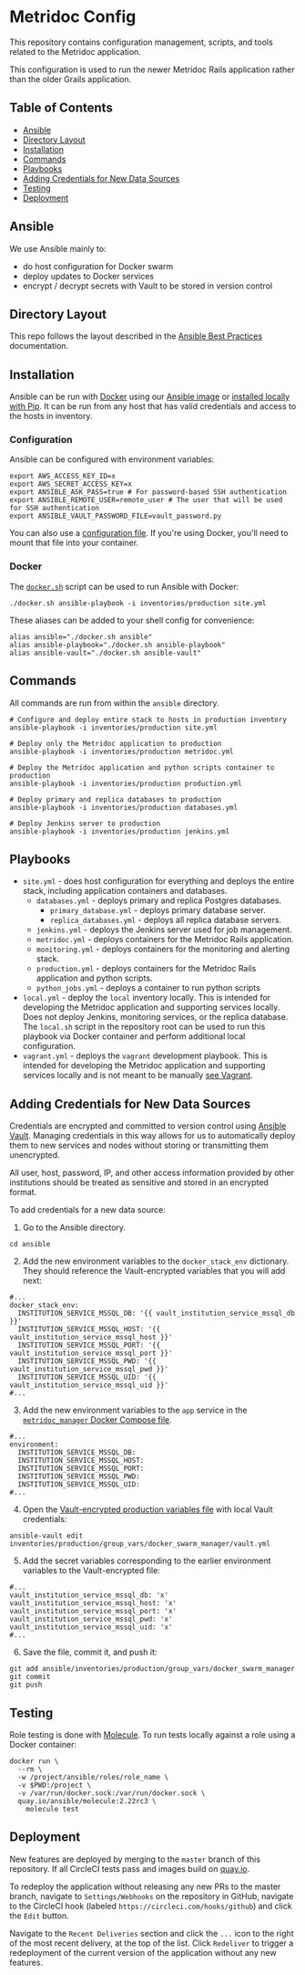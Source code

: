 # Metridoc Config

This repository contains configuration management, scripts, and tools related to the Metridoc application.

This configuration is used to run the newer Metridoc Rails application rather than the older Grails application.

## Table of Contents

- [Ansible](#ansible)
- [Directory Layout](#directory-layout)
- [Installation](#installation)
- [Commands](#commands)
- [Playbooks](#playbooks)
- [Adding Credentials for New Data Sources](#adding-credentials-for-new-data-sources)
- [Testing](#testing)
- [Deployment](#deployment)

## Ansible

We use Ansible mainly to:

- do host configuration for Docker swarm
- deploy updates to Docker services
- encrypt / decrypt secrets with Vault to be stored in version control

## Directory Layout

This repo follows the layout described in the [Ansible Best Practices](https://docs.ansible.com/ansible/latest/user_guide/playbooks_best_practices.html#alternative-directory-layout) documentation.

## Installation

Ansible can be run with [Docker](https://docs.docker.com/install/) using our [Ansible image](https://quay.io/repository/upennlibraries/ansible) or [installed locally with Pip](https://docs.ansible.com/ansible/latest/installation_guide/intro_installation.html#latest-releases-via-pip). It can be run from any host that has valid credentials and access to the hosts in inventory.

### Configuration

Ansible can be configured with environment variables:

```#bash
export AWS_ACCESS_KEY_ID=x
export AWS_SECRET_ACCESS_KEY=x
export ANSIBLE_ASK_PASS=true # For password-based SSH authentication
export ANSIBLE_REMOTE_USER=remote_user # The user that will be used for SSH authentication
export ANSIBLE_VAULT_PASSWORD_FILE=vault_password.py
```

You can also use a [configuration file](https://docs.ansible.com/ansible/latest/reference_appendices/config.html#ansible-configuration-settings-locations). If you're using Docker, you'll need to mount that file into your container.

### Docker

The [`docker.sh`](docker.sh) script can be used to run Ansible with Docker:

```#bash
./docker.sh ansible-playbook -i inventories/production site.yml
```

These aliases can be added to your shell config for convenience:

```#bash
alias ansible="./docker.sh ansible"
alias ansible-playbook="./docker.sh ansible-playbook"
alias ansible-vault="./docker.sh ansible-vault"
```

## Commands

All commands are run from within the `ansible` directory.

```#bash
# Configure and deploy entire stack to hosts in production inventory
ansible-playbook -i inventories/production site.yml

# Deploy only the Metridoc application to production
ansible-playbook -i inventories/production metridoc.yml

# Deploy the Metridoc application and python scripts container to production
ansible-playbook -i inventories/production production.yml

# Deploy primary and replica databases to production
ansible-playbook -i inventories/production databases.yml

# Deploy Jenkins server to production
ansible-playbook -i inventories/production jenkins.yml
```

## Playbooks

- `site.yml` - does host configuration for everything and deploys the entire stack, including application containers and databases.
  - `databases.yml` - deploys primary and replica Postgres databases.
    - `primary_database.yml` - deploys primary database server.
    - `replica_databases.yml` - deploys all replica database servers.
  - `jenkins.yml` - deploys the Jenkins server used for job management.
  - `metridoc.yml` - deploys containers for the Metridoc Rails application.
  - `monitoring.yml` - deploys containers for the monitoring and alerting stack.
  - `production.yml` - deploys containers for the Metridoc Rails application and python scripts.
  - `python_jobs.yml` - deploys a container to run python scripts
- `local.yml` - deploy the `local` inventory locally. This is intended for developing the Metridoc application and supporting services locally. Does not deploy Jenkins, monitoring services, or the replica database. The `local.sh` script in the repository root can be used to run this playbook via Docker container and perform additional local configuration.
- `vagrant.yml` - deploys the `vagrant` development playbook. This is intended for developing the Metridoc application and supporting services locally and is not meant to be manually [see Vagrant](../README.md#vagrant).

## Adding Credentials for New Data Sources

Credentials are encrypted and committed to version control using [Ansible Vault](https://docs.ansible.com/ansible/latest/user_guide/vault.html). Managing credentials in this way allows for us to automatically deploy them to new services and nodes without storing or transmitting them unencrypted.

All user, host, password, IP, and other access information provided by other institutions should be treated as sensitive and stored in an encrypted format.

To add credentials for a new data source:

1. Go to the Ansible directory.

```#bash
cd ansible
```

2. Add the new environment variables to the `docker_stack_env` dictionary. They should reference the Vault-encrypted variables that you will add next:

```#yaml
#...
docker_stack_env:
  INSTITUTION_SERVICE_MSSQL_DB: '{{ vault_institution_service_mssql_db }}'
  INSTITUTION_SERVICE_MSSQL_HOST: '{{ vault_institution_service_mssql_host }}'
  INSTITUTION_SERVICE_MSSQL_PORT: '{{ vault_institution_service_mssql_port }}'
  INSTITUTION_SERVICE_MSSQL_PWD: '{{ vault_institution_service_mssql_pwd }}'
  INSTITUTION_SERVICE_MSSQL_UID: '{{ vault_institution_service_mssql_uid }}'
#...
```

3.  Add the new environment variables to the `app` service in the [`metridoc_manager` Docker Compose file](roles/metridoc_manager/files/docker-compose.yml).

```#yaml
#...
environment:
  INSTITUTION_SERVICE_MSSQL_DB:
  INSTITUTION_SERVICE_MSSQL_HOST:
  INSTITUTION_SERVICE_MSSQL_PORT:
  INSTITUTION_SERVICE_MSSQL_PWD:
  INSTITUTION_SERVICE_MSSQL_UID:
#...
```

4. Open the [Vault-encrypted production variables file](inventories/production/group_vars/docker_swarm_manager/vault.yml) with local Vault credentials:

```#bash
ansible-vault edit inventories/production/group_vars/docker_swarm_manager/vault.yml
```

5. Add the secret variables corresponding to the earlier environment variables to the Vault-encrypted file:

```#yaml
#...
vault_institution_service_mssql_db: 'x'
vault_institution_service_mssql_host: 'x'
vault_institution_service_mssql_port: 'x'
vault_institution_service_mssql_pwd: 'x'
vault_institution_service_mssql_uid: 'x'
#...
```

6. Save the file, commit it, and push it:

```#bash
git add ansible/inventories/production/group_vars/docker_swarm_manager
git commit
git push
```

## Testing

Role testing is done with [Molecule](https://molecule.readthedocs.io/en/stable/). To run tests locally against a role using a Docker container:

```#bash
docker run \
  --rm \
  -w /project/ansible/roles/role_name \
  -v $PWD:/project \
  -v /var/run/docker.sock:/var/run/docker.sock \
  quay.io/ansible/molecule:2.22rc3 \
    molecule test
```

## Deployment

New features are deployed by merging to the `master` branch of this repository. If all CircleCI tests pass and images build on [quay.io](https://quay.io/repository/upennlibraries/metridoc-rails).

To redeploy the application without releasing any new PRs to the master branch, navigate to `Settings/Webhooks` on the repository in GitHub, navigate to the CircleCI hook (labeled `https://circleci.com/hooks/github`) and click the `Edit` button.

Navigate to the `Recent Deliveries` section and click the `...` icon to the right of the most recent delivery, at the top of the list. Click `Redeliver` to trigger a redeployment of the current version of the application without any new features.
